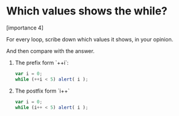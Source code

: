 # Which values shows the while?

[importance 4]

For every loop, scribe down which values it shows, in your opinion. 

And then compare with the answer.

<ol>
<li>The prefix form `++i`:

```js
var i = 0;
while (++i < 5) alert( i );
```

</li>
<li>The postfix form `i++`

```js
var i = 0;
while (i++ < 5) alert( i );
```

</li>
</ol>
